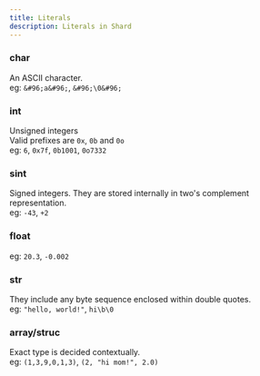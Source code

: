 ```yaml
---
title: Literals
description: Literals in Shard
---
```



### char
<!-- Chars consist of a single Unicode codepoint.
Note that this may not correspond to a human's perception
of a single "character". For those, see graphemes. -->
An ASCII character.  
eg: `&#96;a&#96;`, `&#96;\0&#96;`


### int
Unsigned integers  
Valid prefixes are `0x`, `0b` and `0o`  
eg: `6`, `0x7f`, `0b1001`, `0o7332`


### sint
Signed integers. They are stored internally in two's complement
representation.  
eg: `-43`, `+2`


### float
eg: `20.3`, `-0.002`


### str
They include any byte sequence enclosed within double quotes.  
eg: `"hello, world!"`, `hi\b\0`


### array/struc
Exact type is decided contextually.  
eg: `(1,3,9,0,1,3)`, `(2, "hi mom!", 2.0)`
